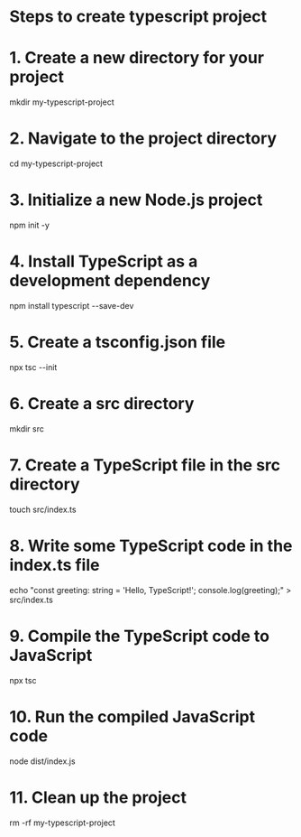 # Steps to create typescript project
# 1. Create a new directory for your project
mkdir my-typescript-project
# 2. Navigate to the project directory
cd my-typescript-project
# 3. Initialize a new Node.js project
npm init -y
# 4. Install TypeScript as a development dependency
npm install typescript --save-dev
# 5. Create a tsconfig.json file
npx tsc --init
# 6. Create a src directory
mkdir src
# 7. Create a TypeScript file in the src directory
touch src/index.ts
# 8. Write some TypeScript code in the index.ts file
echo "const greeting: string = 'Hello, TypeScript!'; console.log(greeting);" > src/index.ts
# 9. Compile the TypeScript code to JavaScript
npx tsc
# 10. Run the compiled JavaScript code
node dist/index.js
# 11. Clean up the project
rm -rf my-typescript-project